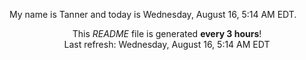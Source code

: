 My name is Tanner and today is Wednesday, August 16, 5:14 AM EDT.

<p align="center">This <i>README</i> file is generated <b>every 3 hours</b>!</br>Last refresh: Wednesday, August 16, 5:14 AM EDT<br /></p>
